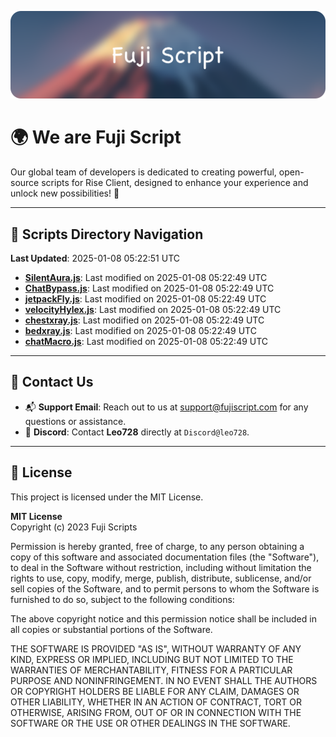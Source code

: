 ![Banner](.github/b.webp)

# 🌍 **We are Fuji Script**

Our global team of developers is dedicated to creating powerful, open-source scripts for Rise Client, designed to enhance your experience and unlock new possibilities! 🌟

---
<!-- SCRIPTS_NAVIGATION_START -->
## 📂 **Scripts Directory Navigation**

**Last Updated**: 2025-01-08 05:22:51 UTC

- **[SilentAura.js](scripts/SilentAura.js)**: Last modified on 2025-01-08 05:22:49 UTC
- **[ChatBypass.js](scripts/ChatBypass.js)**: Last modified on 2025-01-08 05:22:49 UTC
- **[jetpackFly.js](scripts/jetpackFly.js)**: Last modified on 2025-01-08 05:22:49 UTC
- **[velocityHylex.js](scripts/velocityHylex.js)**: Last modified on 2025-01-08 05:22:49 UTC
- **[chestxray.js](scripts/chestxray.js)**: Last modified on 2025-01-08 05:22:49 UTC
- **[bedxray.js](scripts/bedxray.js)**: Last modified on 2025-01-08 05:22:49 UTC
- **[chatMacro.js](scripts/chatMacro.js)**: Last modified on 2025-01-08 05:22:49 UTC

<!-- SCRIPTS_NAVIGATION_END -->

---

## 💬 **Contact Us**  
- 📬 **Support Email**: Reach out to us at [support@fujiscript.com](mailto:support@fujiscript.com) for any questions or assistance.  
- 💬 **Discord**: Contact **Leo728** directly at `Discord@leo728`.

---

## 📜 **License**

This project is licensed under the MIT License.  

**MIT License**  
Copyright (c) 2023 Fuji Scripts  

Permission is hereby granted, free of charge, to any person obtaining a copy of this software and associated documentation files (the "Software"), to deal in the Software without restriction, including without limitation the rights to use, copy, modify, merge, publish, distribute, sublicense, and/or sell copies of the Software, and to permit persons to whom the Software is furnished to do so, subject to the following conditions:  

The above copyright notice and this permission notice shall be included in all copies or substantial portions of the Software.  

THE SOFTWARE IS PROVIDED "AS IS", WITHOUT WARRANTY OF ANY KIND, EXPRESS OR IMPLIED, INCLUDING BUT NOT LIMITED TO THE WARRANTIES OF MERCHANTABILITY, FITNESS FOR A PARTICULAR PURPOSE AND NONINFRINGEMENT. IN NO EVENT SHALL THE AUTHORS OR COPYRIGHT HOLDERS BE LIABLE FOR ANY CLAIM, DAMAGES OR OTHER LIABILITY, WHETHER IN AN ACTION OF CONTRACT, TORT OR OTHERWISE, ARISING FROM, OUT OF OR IN CONNECTION WITH THE SOFTWARE OR THE USE OR OTHER DEALINGS IN THE SOFTWARE.  

